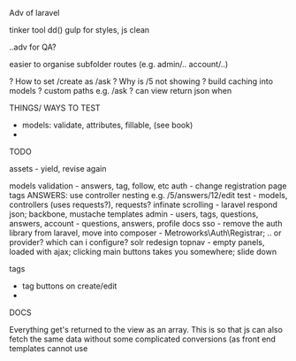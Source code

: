 Adv of laravel

tinker tool
dd()
gulp for styles, js
clean


..adv for QA?

easier to organise subfolder routes (e.g. admin/.. account/..)


? How to set /create as /ask
? Why is /5 not showing
? build caching into models
? custom paths e.g. /ask
? can view return json when 

THINGS/ WAYS TO TEST

- models: validate, attributes, fillable, (see book)
- 

TODO

assets - yield, revise again

models validation - answers, tag, follow, etc
auth - change registration page
tags
ANSWERS: use controller nesting e.g. /5/answers/12/edit
test - models, controllers (uses requests?), requests?
infinate scrolling - laravel respond json; backbone, mustache templates
admin - users, tags, questions, answers, 
account - questions, answers, profile
docs
sso - remove the auth library from laravel, move into composer - Metroworks\Auth\Registrar;
.. or provider? which can i configure?
solr
redesign topnav - empty panels, loaded with ajax; clicking main buttons takes you somewhere; slide down


tags
- tag buttons on create/edit
- 


DOCS

Everything get's returned to the view as an array. This is so that js can also fetch the same data without some complicated conversions (as front end templates cannot use 